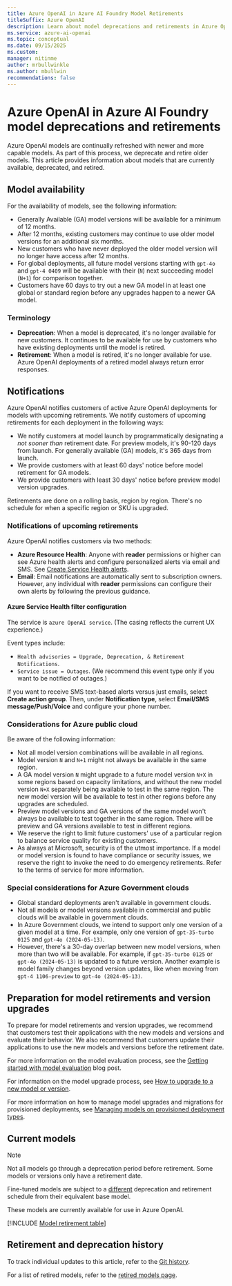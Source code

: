 ```yaml
---
title: Azure OpenAI in Azure AI Foundry Model Retirements
titleSuffix: Azure OpenAI
description: Learn about model deprecations and retirements in Azure OpenAI.
ms.service: azure-ai-openai
ms.topic: conceptual
ms.date: 09/15/2025
ms.custom: 
manager: nitinme
author: mrbullwinkle
ms.author: mbullwin 
recommendations: false
---
```


# Azure OpenAI in Azure AI Foundry model deprecations and retirements

Azure OpenAI models are continually refreshed with newer and more capable models. As part of this process, we deprecate and retire older models. This article provides information about models that are currently available, deprecated, and retired.

## Model availability

For the availability of models, see the following information:

- Generally Available (GA) model versions will be available for a minimum of 12 months.
- After 12 months, existing customers may continue to use older model versions for an additional six months.
- New customers who have never deployed the older model version will no longer have access after 12 months.
- For global deployments, all future model versions starting with `gpt-4o` and `gpt-4 0409` will be available with their (`N`) next succeeding model (`N+1`) for comparison together.
- Customers have 60 days to try out a new GA model in at least one global or standard region before any upgrades happen to a newer GA model.

### Terminology

- **Deprecation**: When a model is deprecated, it's no longer available for new customers. It continues to be available for use by customers who have existing deployments until the model is retired.
- **Retirement**: When a model is retired, it's no longer available for use. Azure OpenAI deployments of a retired model always return error responses.

## Notifications

Azure OpenAI notifies customers of active Azure OpenAI deployments for models with upcoming retirements. We notify customers of upcoming retirements for each deployment in the following ways:

- We notify customers at model launch by programmatically designating a *not sooner than* retirement date. For preview models, it's 90-120 days from launch. For generally available (GA) models, it's 365 days from launch.
- We provide customers with at least 60 days' notice before model retirement for GA models.
- We provide customers with least 30 days' notice before preview model version upgrades.

Retirements are done on a rolling basis, region by region. There's no schedule for when a specific region or SKU is upgraded.

### Notifications of upcoming retirements

Azure OpenAI notifies customers via two methods:

- **Azure Resource Health**: Anyone with **reader** permissions or higher can see Azure health alerts and configure personalized alerts via email and SMS. See [Create Service Health alerts](/azure/service-health/alerts-activity-log-service-notifications-portal).
- **Email**: Email notifications are automatically sent to subscription owners. However, any individual with **reader** permissions can configure their own alerts by following the previous guidance.

#### Azure Service Health filter configuration

The service is `azure OpenAI service`. (The casing reflects the current UX experience.)

Event types include:

- `Health advisories = Upgrade, Deprecation, & Retirement Notifications`.
- `Service issue = Outages`. (We recommend this event type only if you want to be notified of outages.)

If you want to receive SMS text-based alerts versus just emails, select **Create action group**. Then, under **Notification type**, select **Email/SMS message/Push/Voice** and configure your phone number.

### Considerations for Azure public cloud

Be aware of the following information:

- Not all model version combinations will be available in all regions.
- Model version `N` and `N+1` might not always be available in the same region.
- A GA model version `N` might upgrade to a future model version `N+X` in some regions based on capacity limitations, and without the new model version `N+X` separately being available to test in the same region. The new model version will be available to test in other regions before any upgrades are scheduled.
- Preview model versions and GA versions of the same model won't always be available to test together in the same region. There will be preview and GA versions available to test in different regions.
- We reserve the right to limit future customers' use of a particular region to balance service quality for existing customers.
- As always at Microsoft, security is of the utmost importance. If a model or model version is found to have compliance or security issues, we reserve the right to invoke the need to do emergency retirements. Refer to the terms of service for more information.

### Special considerations for Azure Government clouds

- Global standard deployments aren't available in government clouds.
- Not all models or model versions available in commercial and public clouds will be available in government clouds.
- In Azure Government clouds, we intend to support only one version of a given model at a time. For example, only one version of `gpt-35-turbo 0125` and `gpt-4o (2024-05-13)`.
- However, there's a 30-day overlap between new model versions, when more than two will be available. For example, if `gpt-35-turbo 0125` or `gpt-4o (2024-05-13)` is updated to a future version. Another example is model family changes beyond version updates, like when moving from `gpt-4 1106-preview` to `gpt-4o (2024-05-13)`.

## Preparation for model retirements and version upgrades

To prepare for model retirements and version upgrades, we recommend that customers test their applications with the new models and versions and evaluate their behavior. We also recommend that customers update their applications to use the new models and versions before the retirement date.

For more information on the model evaluation process, see the [Getting started with model evaluation](https://techcommunity.microsoft.com/t5/ai-azure-ai-services-blog/how-to-evaluate-amp-upgrade-model-versions-in-the-azure-openai/ba-p/4218880) blog post.

For information on the model upgrade process, see [How to upgrade to a new model or version](./model-versions.md).

For more information on how to manage model upgrades and migrations for provisioned deployments, see [Managing models on provisioned deployment types](../how-to/working-with-models.md#managing-models-on-provisioned-deployment-types).

## Current models

> [!NOTE]
> Not all models go through a deprecation period before retirement. Some models or versions only have a retirement date.
>
> Fine-tuned models are subject to a [different](#fine-tuned-models) deprecation and retirement schedule from their equivalent base model.

These models are currently available for use in Azure OpenAI.

[!INCLUDE [Model retirement table](../includes/retirement/models.md)]

## Retirement and deprecation history

To track individual updates to this article, refer to the [Git history](https://github.com/MicrosoftDocs/azure-ai-docs/commits/main/articles/ai-foundry/openai/includes/retirement/models.md).

For a list of retired models, refer to the [retired models page](./legacy-models.md).
